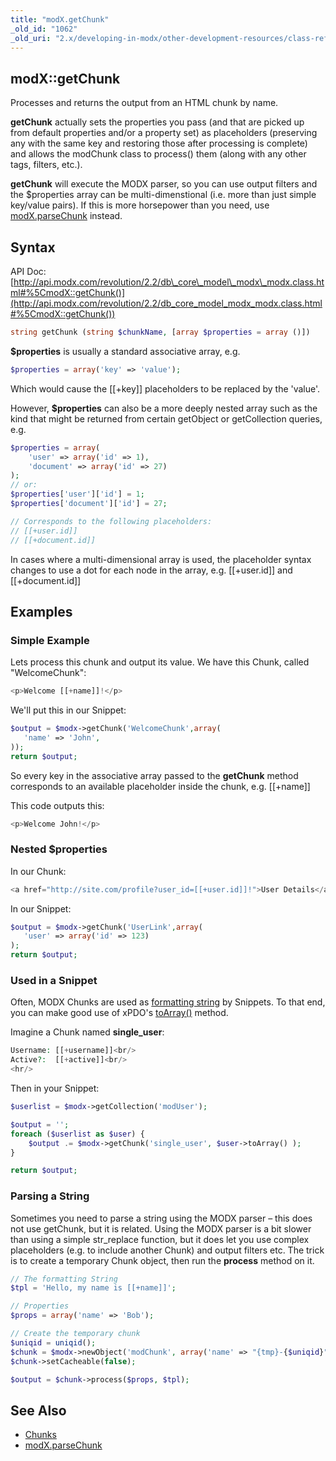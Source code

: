 ```yaml
---
title: "modX.getChunk"
_old_id: "1062"
_old_uri: "2.x/developing-in-modx/other-development-resources/class-reference/modx/modx.getchunk"
---
```


## modX::getChunk

Processes and returns the output from an HTML chunk by name.

**getChunk** actually sets the properties you pass (and that are picked up from default properties and/or a property set) as placeholders (preserving any with the same key and restoring those after processing is complete) and allows the modChunk class to process() them (along with any other tags, filters, etc.).

**getChunk** will execute the MODX parser, so you can use output filters and the $properties array can be multi-dimenstional (i.e. more than just simple key/value pairs). If this is more horsepower than you need, use [modX.parseChunk](developing-in-modx/other-development-resources/class-reference/modx/modx.parsechunk "modX.parseChunk") instead.

## Syntax

API Doc: [http://api.modx.com/revolution/2.2/db\_core\_model\_modx\_modx.class.html#%5CmodX::getChunk()](http://api.modx.com/revolution/2.2/db_core_model_modx_modx.class.html#%5CmodX::getChunk())

``` php 
string getChunk (string $chunkName, [array $properties = array ()])
```

**$properties** is usually a standard associative array, e.g.

``` php 
$properties = array('key' => 'value');
```

Which would cause the \[\[+key\]\] placeholders to be replaced by the 'value'.

However, **$properties** can also be a more deeply nested array such as the kind that might be returned from certain getObject or getCollection queries, e.g.

``` php 
$properties = array(
    'user' => array('id' => 1),
    'document' => array('id' => 27)
);
// or:
$properties['user']['id'] = 1;
$properties['document']['id'] = 27;

// Corresponds to the following placeholders:
// [[+user.id]]
// [[+document.id]]
```

In cases where a multi-dimensional array is used, the placeholder syntax changes to use a dot for each node in the array, e.g. \[\[+user.id\]\] and \[\[+document.id\]\]

## Examples

### Simple Example

Lets process this chunk and output its value. We have this Chunk, called "WelcomeChunk":

``` php 
<p>Welcome [[+name]]!</p>
```

We'll put this in our Snippet:

``` php 
$output = $modx->getChunk('WelcomeChunk',array(
   'name' => 'John',
));
return $output;
```

So every key in the associative array passed to the **getChunk** method corresponds to an available placeholder inside the chunk, e.g. \[\[+name\]\]

This code outputs this:

``` php 
<p>Welcome John!</p>
```

### Nested $properties

In our Chunk:

``` php 
<a href="http://site.com/profile?user_id=[[+user.id]]!">User Details</a>
```

In our Snippet:

``` php 
$output = $modx->getChunk('UserLink',array(
   'user' => array('id' => 123)
);
return $output;
```

### Used in a Snippet

Often, MODX Chunks are used as [formatting string](http://php.net/manual/en/function.sprintf.php) by Snippets. To that end, you can make good use of xPDO's [toArray()](extending-modx/xpdo/class-reference/xpdoobject/field-accessors/toarray "toArray") method.

Imagine a Chunk named **single\_user**:

``` php 
Username: [[+username]]<br/>
Active?:  [[+active]]<br/>
<hr/>
```

Then in your Snippet:

``` php 
$userlist = $modx->getCollection('modUser');

$output = '';
foreach ($userlist as $user) {
    $output .= $modx->getChunk('single_user', $user->toArray() );
}

return $output;
```

### Parsing a String

Sometimes you need to parse a string using the MODX parser – this does not use getChunk, but it is related. Using the MODX parser is a bit slower than using a simple str\_replace function, but it does let you use complex placeholders (e.g. to include another Chunk) and output filters etc. The trick is to create a temporary Chunk object, then run the **process** method on it.

``` php 
// The formatting String
$tpl = 'Hello, my name is [[+name]]';

// Properties
$props = array('name' => 'Bob');

// Create the temporary chunk
$uniqid = uniqid();
$chunk = $modx->newObject('modChunk', array('name' => "{tmp}-{$uniqid}"));
$chunk->setCacheable(false);

$output = $chunk->process($props, $tpl);
```

## See Also

- [Chunks](building-sites/elements/chunks "Chunks")
- [modX.parseChunk](developing-in-modx/other-development-resources/class-reference/modx/modx.parsechunk "modX.parseChunk")